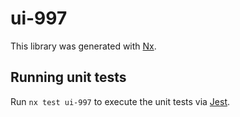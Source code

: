 # ui-997

This library was generated with [Nx](https://nx.dev).

## Running unit tests

Run `nx test ui-997` to execute the unit tests via [Jest](https://jestjs.io).
